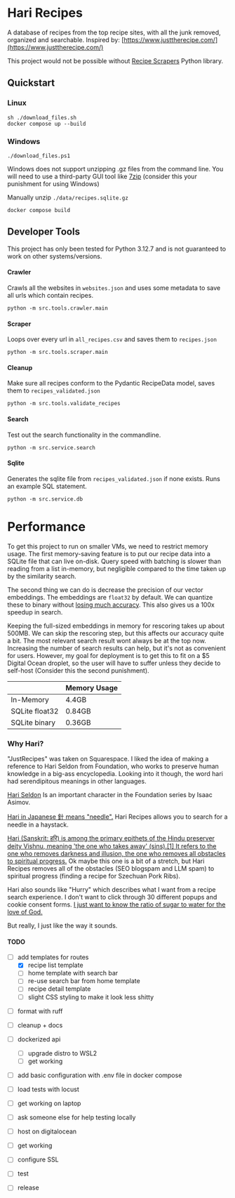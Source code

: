 # Hari Recipes 

A database of recipes from the top recipe sites, with all the junk removed, organized and searchable.
Inspired by: [https://www.justtherecipe.com/](https://www.justtherecipe.com/)

This project would not be possible without [Recipe Scrapers](https://github.com/hhursev/recipe-scrapers) Python library.

## Quickstart

### Linux

```shell
sh ./download_files.sh
docker compose up --build
```

### Windows

```shell
./download_files.ps1
```

Windows does not support unzipping .gz files from the command line. You will need
to use a third-party GUI tool like [7zip](https://7-zip.org/download.html) (consider this your punishment for using Windows)  

Manually unzip `./data/recipes.sqlite.gz`

```shell
docker compose build
```

## Developer Tools

This project has only been tested for Python 3.12.7 and is not guaranteed to work on other systems/versions.

#### Crawler

Crawls all the websites in `websites.json` and uses some metadata to save all urls which contain recipes.

```shell
python -m src.tools.crawler.main
```

#### Scraper

Loops over every url in `all_recipes.csv` and saves them to `recipes.json`

```shell
python -m src.tools.scraper.main
```

#### Cleanup

Make sure all recipes conform to the Pydantic RecipeData model, saves them to `recipes_validated.json`

```shell
python -m src.tools.validate_recipes
```

#### Search

Test out the search functionality in the commandline.

```shell 
python -m src.service.search
```

#### Sqlite

Generates the sqlite file from `recipes_validated.json` if none exists. Runs an example SQL statement.

```shell 
python -m src.service.db
```

# Performance

To get this project to run on smaller VMs, we need to restrict memory usage. The first memory-saving feature is to put our recipe data into a SQLite file that can live on-disk. Query speed with batching is slower than reading from a list in-memory, but negligible compared to the time taken up by the similarity search.

The second thing we can do is decrease the precision of our vector embeddings. The embeddings are `float32` by default. We can quantize these to binary without [losing much accuracy](https://emschwartz.me/binary-vector-embeddings-are-so-cool/). This also gives us a 100x speedup in search.  

Keeping the full-sized embeddings in memory for rescoring takes up about 500MB. We can skip the rescoring step, but this affects our accuracy quite a bit. The most relevant search result wont always be at the top now. Increasing the number of search results can help, but it's not as convenient for users. However, my goal for deployment is to get this to fit on a $5 Digital Ocean droplet, so the user will have to suffer unless they decide to self-host (Consider this the second punishment).

|                 | Memory Usage |
|-----------------|--------------|
| In-Memory       | 4.4GB        |
| SQLite float32  | 0.84GB       |
| SQLite binary   | 0.36GB       |

### Why Hari?

"JustRecipes" was taken on Squarespace. I liked the idea of making a reference to Hari Seldon from Foundation, who works to preserve human knowledge in a big-ass encyclopedia.
Looking into it though, the word hari had serendipitous meanings in other languages.

[Hari Seldon](https://en.wikipedia.org/wiki/Hari_Seldon) Is an important character in the Foundation series by Isaac Asimov.  

[Hari in Japanese 針 means "needle".](https://www.tanoshiijapanese.com/dictionary/entry_details.cfm?entry_id=35150) Hari Recipes allows you to search for a needle in a haystack.  

[Hari (Sanskrit: हरि) is among the primary epithets of the Hindu preserver deity Vishnu, meaning 'the one who takes away' (sins).[1] It refers to the one who removes darkness and illusion, the one who removes all obstacles to spiritual progress.](https://en.wikipedia.org/wiki/Hari) 
Ok maybe this one is a bit of a stretch, but Hari Recipes removes all of the obstacles (SEO blogspam and LLM spam) to spiritual progress (finding a recipe for Szechuan Pork Ribs).

Hari also sounds like "Hurry" which describes what I want from a recipe search experience. I don't want to click through 30 different popups and cookie consent forms. [I just want to know the ratio of sugar to water for the love of God.](https://www.youtube.com/shorts/rOXt7HDCn2o)

But really, I just like the way it sounds.



#### TODO
<!-- https://realpython.com/primer-on-jinja-templating/#render-your-first-jinja-template -->
- [ ] add templates for routes
    - [x] recipe list template
    - [ ] home template with search bar
    - [ ] re-use search bar from home template
    - [ ] recipe detail template
    - [ ] slight CSS styling to make it look less shitty
<!-- http://bettermotherfuckingwebsite.com/ -->
<!-- https://evenbettermotherfucking.website/ -->
- [ ] format with ruff
- [ ] cleanup + docs

- [ ] dockerized api
    - [ ] upgrade distro to WSL2
    - [ ] get working
- [ ] add basic configuration with .env file in docker compose
- [ ] load tests with locust
- [ ] get working on laptop
- [ ] ask someone else for help testing locally

- [ ] host on digitalocean
- [ ] get working
- [ ] configure SSL
- [ ] test
- [ ] release
